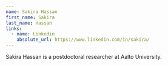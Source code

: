 ```yaml
---
name: Sakira Hassan
first_name: Sakira
last_name: Hassan
links:
  - name: Linkedin
    absolute_url: https://www.linkedin.com/in/sakira/
---
```

  
Sakira Hassan is a postdoctoral researcher at Aalto University. 

